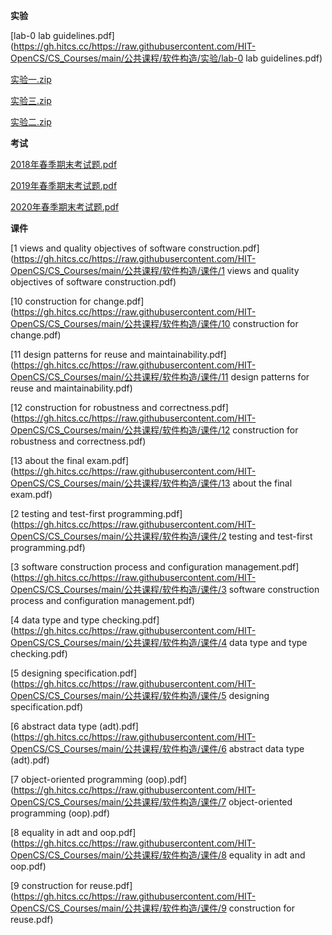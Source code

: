 <!-- tabs:start -->
**实验**

[lab-0 lab guidelines.pdf](https://gh.hitcs.cc/https://raw.githubusercontent.com/HIT-OpenCS/CS_Courses/main/公共课程/软件构造/实验/lab-0 lab guidelines.pdf)

[实验一.zip](https://gh.hitcs.cc/https://raw.githubusercontent.com/HIT-OpenCS/CS_Courses/main/公共课程/软件构造/实验/实验一.zip)

[实验三.zip](https://gh.hitcs.cc/https://raw.githubusercontent.com/HIT-OpenCS/CS_Courses/main/公共课程/软件构造/实验/实验三.zip)

[实验二.zip](https://gh.hitcs.cc/https://raw.githubusercontent.com/HIT-OpenCS/CS_Courses/main/公共课程/软件构造/实验/实验二.zip)

**考试**

[2018年春季期末考试题.pdf](https://gh.hitcs.cc/https://raw.githubusercontent.com/HIT-OpenCS/CS_Courses/main/公共课程/软件构造/考试/2018年春季期末考试题.pdf)

[2019年春季期末考试题.pdf](https://gh.hitcs.cc/https://raw.githubusercontent.com/HIT-OpenCS/CS_Courses/main/公共课程/软件构造/考试/2019年春季期末考试题.pdf)

[2020年春季期末考试题.pdf](https://gh.hitcs.cc/https://raw.githubusercontent.com/HIT-OpenCS/CS_Courses/main/公共课程/软件构造/考试/2020年春季期末考试题.pdf)

**课件**

[1 views and quality objectives of software construction.pdf](https://gh.hitcs.cc/https://raw.githubusercontent.com/HIT-OpenCS/CS_Courses/main/公共课程/软件构造/课件/1 views and quality objectives of software construction.pdf)

[10 construction for change.pdf](https://gh.hitcs.cc/https://raw.githubusercontent.com/HIT-OpenCS/CS_Courses/main/公共课程/软件构造/课件/10 construction for change.pdf)

[11 design patterns for reuse and maintainability.pdf](https://gh.hitcs.cc/https://raw.githubusercontent.com/HIT-OpenCS/CS_Courses/main/公共课程/软件构造/课件/11 design patterns for reuse and maintainability.pdf)

[12 construction for robustness and correctness.pdf](https://gh.hitcs.cc/https://raw.githubusercontent.com/HIT-OpenCS/CS_Courses/main/公共课程/软件构造/课件/12 construction for robustness and correctness.pdf)

[13 about the final exam.pdf](https://gh.hitcs.cc/https://raw.githubusercontent.com/HIT-OpenCS/CS_Courses/main/公共课程/软件构造/课件/13 about the final exam.pdf)

[2 testing and test-first programming.pdf](https://gh.hitcs.cc/https://raw.githubusercontent.com/HIT-OpenCS/CS_Courses/main/公共课程/软件构造/课件/2 testing and test-first programming.pdf)

[3 software construction process and configuration management.pdf](https://gh.hitcs.cc/https://raw.githubusercontent.com/HIT-OpenCS/CS_Courses/main/公共课程/软件构造/课件/3 software construction process and configuration management.pdf)

[4 data type and type checking.pdf](https://gh.hitcs.cc/https://raw.githubusercontent.com/HIT-OpenCS/CS_Courses/main/公共课程/软件构造/课件/4 data type and type checking.pdf)

[5 designing specification.pdf](https://gh.hitcs.cc/https://raw.githubusercontent.com/HIT-OpenCS/CS_Courses/main/公共课程/软件构造/课件/5 designing specification.pdf)

[6 abstract data type (adt).pdf](https://gh.hitcs.cc/https://raw.githubusercontent.com/HIT-OpenCS/CS_Courses/main/公共课程/软件构造/课件/6 abstract data type (adt).pdf)

[7 object-oriented programming (oop).pdf](https://gh.hitcs.cc/https://raw.githubusercontent.com/HIT-OpenCS/CS_Courses/main/公共课程/软件构造/课件/7 object-oriented programming (oop).pdf)

[8 equality in adt and oop.pdf](https://gh.hitcs.cc/https://raw.githubusercontent.com/HIT-OpenCS/CS_Courses/main/公共课程/软件构造/课件/8 equality in adt and oop.pdf)

[9 construction for reuse.pdf](https://gh.hitcs.cc/https://raw.githubusercontent.com/HIT-OpenCS/CS_Courses/main/公共课程/软件构造/课件/9 construction for reuse.pdf)

<!-- tabs:end -->